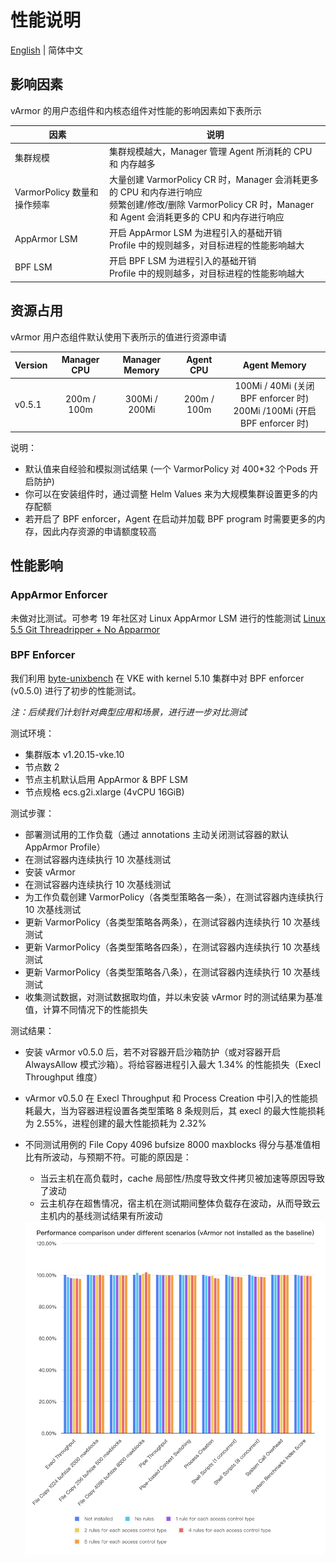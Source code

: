 # 性能说明
[English](performance_specification.md) | 简体中文

## 影响因素
vArmor 的用户态组件和内核态组件对性能的影响因素如下表所示

|因素|说明|
|----|---|
|集群规模|集群规模越大，Manager 管理 Agent 所消耗的 CPU 和 内存越多
|VarmorPolicy 数量和操作频率|大量创建 VarmorPolicy CR 时，Manager 会消耗更多的 CPU 和内存进行响应<br>频繁创建/修改/删除 VarmorPolicy CR 时，Manager 和 Agent 会消耗更多的 CPU 和内存进行响应
|AppArmor LSM|开启 AppArmor LSM 为进程引入的基础开销<br>Profile 中的规则越多，对目标进程的性能影响越大
|BPF LSM|开启 BPF LSM 为进程引入的基础开销<br>Profile 中的规则越多，对目标进程的性能影响越大


## 资源占用
vArmor 用户态组件默认使用下表所示的值进行资源申请

|Version| Manager CPU | Manager Memory |  Agent CPU  | Agent Memory |
|-------|:-----------:|:--------------:|:-----------:|:------------:|
|v0.5.1 | 200m / 100m | 300Mi / 200Mi  | 200m / 100m | 100Mi / 40Mi (关闭 BPF enforcer 时)<br>200Mi /100Mi (开启 BPF enforcer 时)

说明：
* 默认值来自经验和模拟测试结果 (一个 VarmorPolicy 对 400*32 个Pods 开启防护)
* 你可以在安装组件时，通过调整 Helm Values 来为大规模集群设置更多的内存配额
* 若开启了 BPF enforcer，Agent 在启动并加载 BPF program 时需要更多的内存，因此内存资源的申请额度较高


## 性能影响
### AppArmor Enforcer
未做对比测试。可参考 19 年社区对 Linux AppArmor LSM 进行的性能测试 [Linux 5.5 Git Threadripper + No Apparmor](https://openbenchmarking.org/result/1912315-PTS-LINUX55G46)

### BPF Enforcer
我们利用 [byte-unixbench](https://github.com/kdlucas/byte-unixbench) 在 VKE with kernel 5.10 集群中对 BPF enforcer (v0.5.0) 进行了初步的性能测试。

*注：后续我们计划针对典型应用和场景，进行进一步对比测试*

测试环境：
* 集群版本 v1.20.15-vke.10
* 节点数 2
* 节点主机默认启用 AppArmor & BPF LSM
* 节点规格 ecs.g2i.xlarge (4vCPU 16GiB)

测试步骤：
* 部署测试用的工作负载（通过 annotations 主动关闭测试容器的默认 AppArmor Profile）
* 在测试容器内连续执行 10 次基线测试
* 安装 vArmor
* 在测试容器内连续执行 10 次基线测试
* 为工作负载创建 VarmorPolicy（各类型策略各一条），在测试容器内连续执行 10 次基线测试
* 更新 VarmorPolicy（各类型策略各两条），在测试容器内连续执行 10 次基线测试
* 更新 VarmorPolicy（各类型策略各四条），在测试容器内连续执行 10 次基线测试
* 更新 VarmorPolicy（各类型策略各八条），在测试容器内连续执行 10 次基线测试
* 收集测试数据，对测试数据取均值，并以未安装 vArmor 时的测试结果为基准值，计算不同情况下的性能损失
  
测试结果：
* 安装 vArmor v0.5.0 后，若不对容器开启沙箱防护（或对容器开启 AlwaysAllow 模式沙箱）。将给容器进程引入最大 1.34% 的性能损失（Execl Throughput 维度）
* vArmor v0.5.0 在 Execl Throughput 和 Process Creation 中引入的性能损耗最大，当为容器进程设置各类型策略 8 条规则后，其 execl 的最大性能损耗为 2.55%，进程创建的最大性能损耗为 2.32%
* 不同测试用例的 File Copy 4096 bufsize 8000 maxblocks 得分与基准值相比有所波动，与预期不符。可能的原因是：
  * 当云主机在高负载时，cache 局部性/热度导致文件拷贝被加速等原因导致了波动
  * 云主机存在超售情况，宿主机在测试期间整体负载存在波动，从而导致云主机内的基线测试结果有所波动

  <img src="./img/bpf_enforcer_benchmark.png" width="600">
  